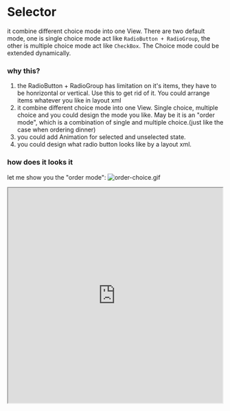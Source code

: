 # Selector

it combine different choice mode into one View. There are two default mode, one is single choice mode act like `RadioButton + RadioGroup`, the other is multiple choice mode act like `CheckBox`. The Choice mode could be extended dynamically.

### why this?
1. the RadioButton + RadioGroup has limitation on it's items, they have to be honrizontal or vertical. Use this to get rid of it. You could arrange items whatever you like in layout xml
2. it combine different choice mode into one View. Single choice, multiple choice and you could design the mode you like. May be it is an "order mode", which is a combination of single and multiple choice.(just like the case when ordering dinner)
3. you could add Animation for selected and unselected state.
4. you could design what radio button looks like by a layout xml.

### how does it looks it
let me show you the "order mode":
![order-choice.gif](https://user-gold-cdn.xitu.io/2019/5/19/16ad08e61cd8205b?w=960&h=640&f=gif&s=2127202)

<iframe height=500 width=500 src="https://user-gold-cdn.xitu.io/2019/5/19/16ad08e61cd8205b?w=960&h=640&f=gif&s=2127202">
